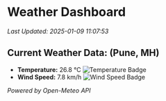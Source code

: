 
# Weather Dashboard

_Last Updated: 2025-01-09 11:07:53_

## Current Weather Data: (Pune, MH)
- **Temperature:** 26.8 °C ![Temperature Badge](https://img.shields.io/badge/Temperature-Medium%20Temp-green)
- **Wind Speed:** 7.8 km/h ![Wind Speed Badge](https://img.shields.io/badge/Wind%20Speed-Low%20Wind-blue)

*Powered by Open-Meteo API*
